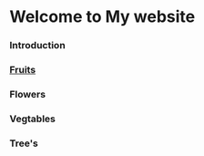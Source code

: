# Welcome to My website



### Introduction







### [Fruits](https://maxsteinert.github.io/fruits)






### Flowers





### Vegtables





### Tree's
